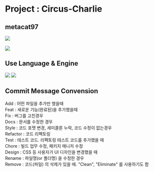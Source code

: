 # Project : Circus-Charlie

## metacat97
<img src="https://github-readme-stats.vercel.app/api/top-langs/?username=metacat97&layout=compact"><br><br>
<img src="https://github-readme-stats.vercel.app/api?username=metacat97&show_icons=true">

## Use Language & Engine
<img src="https://img.shields.io/badge/unity-000000?style=flat&logo=unity&logoColor=white"/> 
<img src="https://img.shields.io/badge/csharp-512BD4?style=flat&logo=csharp&logoColor=white"/>

## Commit Message Convension

<div>Add : 어떤 파일을 추가만 했을때 </div>
<div>Feat : 새로운 기능(완료된)을 추가했을때</div>
<div>Fix : 버그를 고친경우</div>
<div>Docs : 문서를 수정한 경우</div>
<div>Style : 코드 포맷 변경, 세미콜론 누락, 코드 수정이 없는경우</div>
<div>Refactor : 코드 리펙토링</div>
<div>Test : 테스트 코드. 리펙토링 테스트 코드를 추가했을 때</div>
<div>Chore : 빌드 업무 수정, 패키지 매니저 수정</div>
<div>Design : CSS 등 사용자가 UI 디자인을 변경했을 때</div>
<div>Rename : 파일명(or 폴더명) 을 수정한 경우</div>
<div>Remove : 코드(파일) 의 삭제가 있을 때. "Clean", "Eliminate" 를 사용하기도 함</div>
